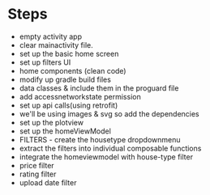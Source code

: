 # Steps

- empty activity app
- clear mainactivity file.
- set up the basic home screen
- set up filters UI
- home components (clean code) 
- modify up gradle build files
- data classes & include them in the proguard file
- add accessnetworkstate permission
- set up api calls(using retrofit)
- we'll be using images & svg so add the dependencies
- set up the plotview
- set up the homeViewModel
- FILTERS - create the housetype dropdownmenu
- extract the filters into individual composable functions
- integrate the homeviewmodel with house-type filter
- price filter
- rating filter
- upload date filter
